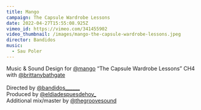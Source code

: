 ```yaml
---
title: Mango
campaign: The Capsule Wardrobe Lessons
date: 2022-04-27T15:55:08.925Z
vimeo_id: https://vimeo.com/341455902
video_thumbnail: /images/mango-the-capsule-wardrobe-lessons.jpeg
director: Bandidos
music:
  - Sau Poler
---
```

Music & Sound Design for [@mango](https://www.instagram.com/mango/) “The Capsule Wardrobe Lessons” CH4 with [@brittanybathgate](https://www.instagram.com/brittanybathgate/)\
\
Directed by [@bandidos\_\_\_\_\_\_](https://www.instagram.com/bandidos______/)\
Produced by [@eldiadespuesdehoy_](https://www.instagram.com/eldiadespuesdehoy_/)\
Additional mix/master by [@thegroovesound](https://www.instagram.com/thegroovesound/)